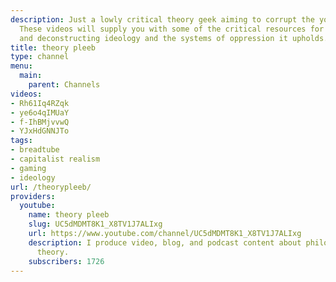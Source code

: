 ```yaml
---
description: Just a lowly critical theory geek aiming to corrupt the youth with videos.
  These videos will supply you with some of the critical resources for understanding
  and deconstructing ideology and the systems of oppression it upholds.
title: theory pleeb
type: channel
menu:
  main:
    parent: Channels
videos:
- Rh61Iq4RZqk
- ye6o4qIMUaY
- f-IhBMjvvwQ
- YJxHdGNNJTo
tags:
- breadtube
- capitalist realism
- gaming
- ideology
url: /theorypleeb/
providers:
  youtube:
    name: theory pleeb
    slug: UC5dMDMT8K1_X8TV1J7ALIxg
    url: https://www.youtube.com/channel/UC5dMDMT8K1_X8TV1J7ALIxg
    description: I produce video, blog, and podcast content about philosophy and critical
      theory.
    subscribers: 1726
---
```


